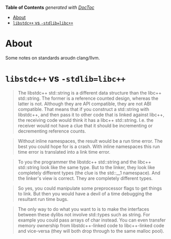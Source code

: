 <!-- START doctoc generated TOC please keep comment here to allow auto update -->
<!-- DON'T EDIT THIS SECTION, INSTEAD RE-RUN doctoc TO UPDATE -->
**Table of Contents**  *generated with [DocToc](https://github.com/thlorenz/doctoc)*

- [About](#about)
- [`libstdc++` vs `-stdlib=libc++`](#libstdc-vs--stdliblibc)

<!-- END doctoc generated TOC please keep comment here to allow auto update -->

# About

Some notes on standards aroudn clang/llvm.

# `libstdc++` vs `-stdlib=libc++`

>The libstdc++ std::string is a different data structure than the libc++ std::string. The former is a reference counted design, whereas the latter is not. Although they are API compatible, they are not ABI compatible. That means that if you construct a std::string with libstdc++, and then pass it to other code that is linked against libc++, the receiving code would think it has a libc++ std::string. I.e. the receiver would not have a clue that it should be incrementing or decrementing reference counts.

>Without inline namespaces, the result would be a run time error. The best you could hope for is a crash. With inline namespaces this run time error is translated into a link time error.

>To you the programmer the libstdc++ std::string and the libc++ std::string look like the same type. But to the linker, they look like completely different types (the clue is the std::__1 namespace). And the linker's view is correct. They are completely different types.

>So yes, you could manipulate some preprocessor flags to get things to link. But then you would have a devil of a time debugging the resultant run time bugs.

>The only way to do what you want to is to make the interfaces between these dylibs not involve std::types such as string. For example you could pass arrays of char instead. You can even transfer memory ownership from libstdc++-linked code to libc++-linked code and vice-versa (they will both drop through to the same malloc pool).
